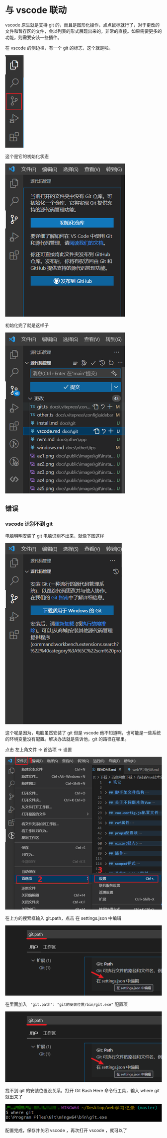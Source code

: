 # 与 vscode 联动

vscode 原生就是支持 git 的，而且是图形化操作，点点鼠标就行了，对于更改的文件和暂存区的文件，会以列表的形式展现出来的，非常的直接。如果需要更多的功能，则需要安装一些插件。

在 vscode 的侧边栏，有一个 git 的标志，这个就是啦。

![vscode1](./images/vscode/vscode1.png)

这个是它的初始化状态

![vscode1](./images/vscode/vscode2.png)

初始化完了就是这样子

![vscode1](./images/vscode/vscode21.png)

## 错误

### vscode 识别不到 git

电脑明明安装了 git 电脑识别不出来，就像下图这样

![vscode1](./images/vscode/vscode3.png)

这个呢是因为，电脑虽然安装了 git 但是 vscode 他不知道啊，也可能是一些系统的环境变量没有配置。解决办法就是告诉他，git 的路径在哪里。

点击 左上角文件 -> 首选项 -> 设置

![vscode1](./images/vscode/vscode4.png)

在上方的搜索框输入 git.path，点击 在 settings.json 中编辑

![vscode1](./images/vscode/vscode5.png)

在里面加入 ` "git.path": "git的安装位置/bin/git.exe"` 配置项

![vscode1](./images/vscode/vscode5.png)

找不到 git 的安装位置没关系，打开 Git Bash Here 命令行工具，输入 where git 就出来了

![vscode1](./images/vscode/vscode7.png)

配置完成，保存并关闭 vscode ，再次打开 vscode ，就可以了
